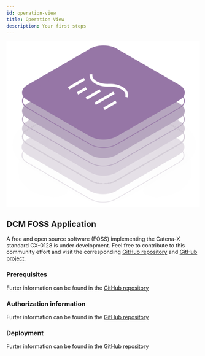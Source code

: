 ```yaml
---
id: operation-view
title: Operation View
description: Your first steps
---
```


![DCM kit banner](/img/kit-icons/dcm-kit-icon.svg)

## DCM FOSS Application

A free and open source software (FOSS) implementing the Catena-X standard CX-0128 is under development. Feel free to contribute to this community effort and visit the corresponding [GitHub repository](https://github.com/eclipse-tractusx/demand-capacity-mgmt) and [GitHub project](https://github.com/orgs/eclipse-tractusx/projects/66).

### Prerequisites

Furter information can be found in the [GitHub repository](https://github.com/eclipse-tractusx/demand-capacity-mgmt)

### Authorization information

Furter information can be found in the [GitHub repository](https://github.com/eclipse-tractusx/demand-capacity-mgmt)

### Deployment

Furter information can be found in the [GitHub repository](https://github.com/eclipse-tractusx/demand-capacity-mgmt)